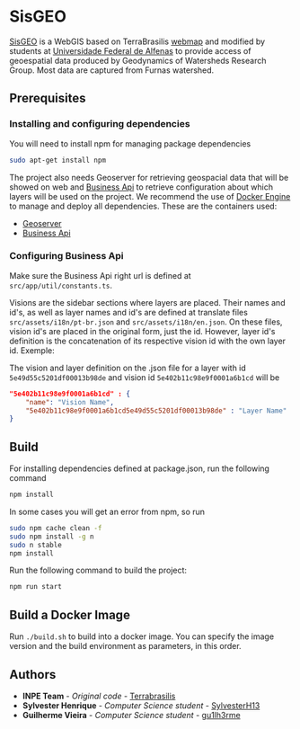 # SisGEO

[SisGEO](https://sisgeo.unifal-mg.edu.br) is a WebGIS based on TerraBrasilis [webmap](https://github.com/terrabrasilis/webmap) and modified by students at [Universidade Federal de Alfenas](https://www.unifal-mg.edu.br/) to provide access of geoespatial data produced by Geodynamics of Watersheds Research Group. Most data are captured from Furnas watershed.

## Prerequisites

### Installing and configuring dependencies

You will need to install npm for managing package dependencies

```bash
sudo apt-get install npm
```

The project also needs Geoserver for retrieving geospacial data that will be showed on web and [Business Api](https://github.com/Geografia-Unifal-MG/sisgeo-business-api) to retrieve configuration about which layers will be used on the project.
We  recommend the use of [Docker Engine](https://www.docker.com/) to manage and deploy all dependencies. These are the containers used:

* [Geoserver](https://hub.docker.com/r/terrabrasilis/geoserver)
* [Business Api](https://hub.docker.com/r/terrabrasilis/business-api)

### Configuring Business Api

Make sure the Business Api right url is defined at `src/app/util/constants.ts`.

Visions are the sidebar sections where layers are placed. Their names and id's, as well as layer names and id's are defined at translate files `src/assets/i18n/pt-br.json` and `src/assets/i18n/en.json`. On these files, vision id's are placed in the original form, just the id. However, layer id's definition is the concatenation of its respective vision id with the own layer id. Exemple:

The vision and layer definition on the .json file for a layer with id `5e49d55c5201df00013b98de` and vision id `5e402b11c98e9f0001a6b1cd` will be

```json
"5e402b11c98e9f0001a6b1cd" : {
    "name": "Vision Name",
    "5e402b11c98e9f0001a6b1cd5e49d55c5201df00013b98de" : "Layer Name"
}
```

## Build

For installing dependencies defined at package.json, run the following command

```bash
npm install
```

In some cases you will get an error from npm, so run

```bash
sudo npm cache clean -f
sudo npm install -g n
sudo n stable
npm install
```

Run the following command to build the project:

```bash
npm run start
```

## Build a Docker Image

Run `./build.sh` to build into a docker image. You can specify the image version and the build environment as parameters, in this order.

## Authors

* **INPE Team** - *Original code* - [Terrabrasilis](https://github.com/terrabrasilis)
* **Sylvester Henrique** - *Computer Science student* - [SylvesterH13](https://github.com/SylvesterH13)
* **Guilherme Vieira** - *Computer Science student* - [gu1lh3rme](https://github.com/gu1lh3rme)

